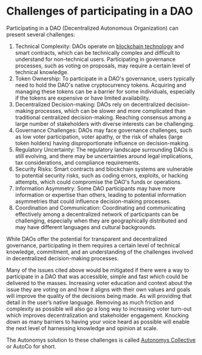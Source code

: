 # Challenges of participating in a DAO

Participating in a DAO (Decentralized Autonomous Organization) can present several challenges:

1. Technical Complexity: DAOs operate on [blockchain technology](../autonomys-network/what-is-a-blockchain.md) and smart contracts, which can be technically complex and difficult to understand for non-technical users. Participating in governance processes, such as voting on proposals, may require a certain level of technical knowledge.
2. Token Ownership: To participate in a DAO's governance, users typically need to hold the DAO's native cryptocurrency tokens. Acquiring and managing these tokens can be a barrier for some individuals, especially if the tokens are expensive or have limited availability.
3. Decentralized Decision-making: DAOs rely on decentralized decision-making processes, which can be slower and more complicated than traditional centralized decision-making. Reaching consensus among a large number of stakeholders with diverse interests can be challenging.
4. Governance Challenges: DAOs may face governance challenges, such as low voter participation, voter apathy, or the risk of whales (large token holders) having disproportionate influence on decision-making.
5. Regulatory Uncertainty: The regulatory landscape surrounding DAOs is still evolving, and there may be uncertainties around legal implications, tax considerations, and compliance requirements.
6. Security Risks: Smart contracts and blockchain systems are vulnerable to potential security risks, such as coding errors, exploits, or hacking attempts, which could compromise the DAO's funds or operations.
7. Information Asymmetry: Some DAO participants may have more information or expertise than others, leading to potential information asymmetries that could influence decision-making processes.
8. Coordination and Communication: Coordinating and communicating effectively among a decentralized network of participants can be challenging, especially when they are geographically distributed and may have different languages and cultural backgrounds.

While DAOs offer the potential for transparent and decentralized governance, participating in them requires a certain level of technical knowledge, commitment, and an understanding of the challenges involved in decentralized decision-making processes.

Many of the issues cited above would be mitigated if there were a way to participate in a DAO that was accessible, simple and fast which could be delivered to the masses. Increasing voter education and context about the issue they are voting on and how it aligns with their own values and goals will improve the quality of the decisions being made. As will providing that detail in the user’s native language. Removing as much friction and complexity as possible will also go a long way to increasing voter turn-out which improves decentralization and stakeholder engagement. Knocking down as many barriers to having your voice heard as possible will enable the next level of harnessing knowledge and opinion at scale.

The Autonomys solution to these challenges is called [Autonomys Collective](auto-collective-autoco.md) or AutoCo for short.
